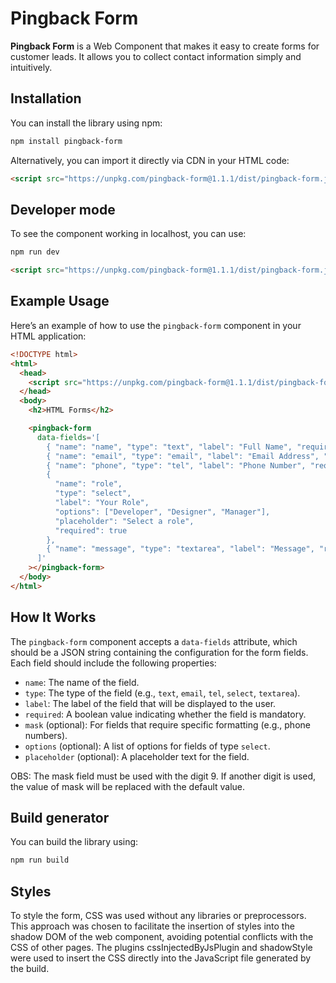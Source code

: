 # Pingback Form

**Pingback Form** is a Web Component that makes it easy to create forms for customer leads. It allows you to collect contact information simply and intuitively.

## Installation

You can install the library using npm:

```bash
npm install pingback-form
```

Alternatively, you can import it directly via CDN in your HTML code:

```html
<script src="https://unpkg.com/pingback-form@1.1.1/dist/pingback-form.js"></script>
```

## Developer mode

To see the component working in localhost, you can use:

```bash
npm run dev
```

```html
<script src="https://unpkg.com/pingback-form@1.1.1/dist/pingback-form.js"></script>
```

## Example Usage

Here’s an example of how to use the `pingback-form` component in your HTML application:

```html
<!DOCTYPE html>
<html>
  <head>
    <script src="https://unpkg.com/pingback-form@1.1.1/dist/pingback-form.js"></script>
  </head>
  <body>
    <h2>HTML Forms</h2>

    <pingback-form
      data-fields='[
        { "name": "name", "type": "text", "label": "Full Name", "required": true },
        { "name": "email", "type": "email", "label": "Email Address", "required": true },
        { "name": "phone", "type": "tel", "label": "Phone Number", "required": false, "mask": "99 99999-9999" },
        {
          "name": "role",
          "type": "select",
          "label": "Your Role",
          "options": ["Developer", "Designer", "Manager"],
          "placeholder": "Select a role",
          "required": true
        },
        { "name": "message", "type": "textarea", "label": "Message", "required": false }
      ]'
    ></pingback-form>
  </body>
</html>
```

## How It Works

The `pingback-form` component accepts a `data-fields` attribute, which should be a JSON string containing the configuration for the form fields. Each field should include the following properties:

- `name`: The name of the field.
- `type`: The type of the field (e.g., `text`, `email`, `tel`, `select`, `textarea`).
- `label`: The label of the field that will be displayed to the user.
- `required`: A boolean value indicating whether the field is mandatory.
- `mask` (optional): For fields that require specific formatting (e.g., phone numbers).
- `options` (optional): A list of options for fields of type `select`.
- `placeholder` (optional): A placeholder text for the field.

OBS: The mask field must be used with the digit 9. If another digit is used, the value of mask will be replaced with the default value.

## Build generator

You can build the library using:

```bash
npm run build
```

## Styles

To style the form, CSS was used without any libraries or preprocessors. This approach was chosen to facilitate the insertion of styles into the shadow DOM of the web component, avoiding potential conflicts with the CSS of other pages. The plugins cssInjectedByJsPlugin and shadowStyle were used to insert the CSS directly into the JavaScript file generated by the build.
